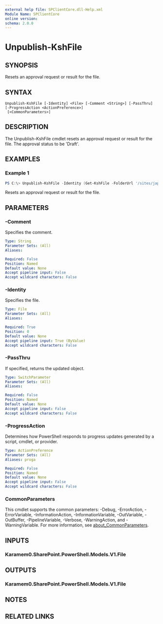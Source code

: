 ```yaml
---
external help file: SPClientCore.dll-Help.xml
Module Name: SPClientCore
online version:
schema: 2.0.0
---
```


# Unpublish-KshFile

## SYNOPSIS
Resets an approval request or result for the file.

## SYNTAX

```
Unpublish-KshFile [-Identity] <File> [-Comment <String>] [-PassThru] [-ProgressAction <ActionPreference>]
 [<CommonParameters>]
```

## DESCRIPTION
The Unpublish-KshFile cmdlet resets an approval request or result for the file. The approval status to be 'Draft'.

## EXAMPLES

### Example 1
```powershell
PS C:\> Unpublish-KshFile -Identity (Get-KshFile -FolderUrl '/sites/japan/hr/Shared%20Documents/README.txt')
```

Resets an approval request or result for the file.

## PARAMETERS

### -Comment
Specifies the comment.

```yaml
Type: String
Parameter Sets: (All)
Aliases:

Required: False
Position: Named
Default value: None
Accept pipeline input: False
Accept wildcard characters: False
```

### -Identity
Specifies the file.

```yaml
Type: File
Parameter Sets: (All)
Aliases:

Required: True
Position: 0
Default value: None
Accept pipeline input: True (ByValue)
Accept wildcard characters: False
```

### -PassThru
If specified, returns the updated object.

```yaml
Type: SwitchParameter
Parameter Sets: (All)
Aliases:

Required: False
Position: Named
Default value: None
Accept pipeline input: False
Accept wildcard characters: False
```

### -ProgressAction
Determines how PowerShell responds to progress updates generated by a script, cmdlet, or provider.

```yaml
Type: ActionPreference
Parameter Sets: (All)
Aliases: proga

Required: False
Position: Named
Default value: None
Accept pipeline input: False
Accept wildcard characters: False
```

### CommonParameters
This cmdlet supports the common parameters: -Debug, -ErrorAction, -ErrorVariable, -InformationAction, -InformationVariable, -OutVariable, -OutBuffer, -PipelineVariable, -Verbose, -WarningAction, and -WarningVariable. For more information, see [about_CommonParameters](http://go.microsoft.com/fwlink/?LinkID=113216).

## INPUTS

### Karamem0.SharePoint.PowerShell.Models.V1.File

## OUTPUTS

### Karamem0.SharePoint.PowerShell.Models.V1.File

## NOTES

## RELATED LINKS

